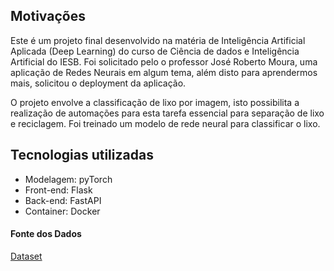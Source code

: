 ## Motivações
Este é um projeto final desenvolvido na matéria de Inteligência Artificial Aplicada (Deep Learning) do curso de Ciência de dados e Inteligência Artificial do IESB. Foi solicitado pelo o professor José Roberto Moura, uma aplicação de Redes Neurais em algum tema, além disto para aprendermos mais, solicitou o deployment da aplicação.

O projeto envolve a classificação de lixo por imagem, isto possibilita a realização de automações para esta tarefa essencial para separação de lixo e reciclagem. Foi treinado um modelo de rede neural para classificar o lixo.

## Tecnologias utilizadas
- Modelagem: pyTorch
- Front-end: Flask
- Back-end: FastAPI
- Container: Docker

#### Fonte dos Dados
[Dataset](https://www.kaggle.com/datasets/eralpozcan/resistor-dataset)